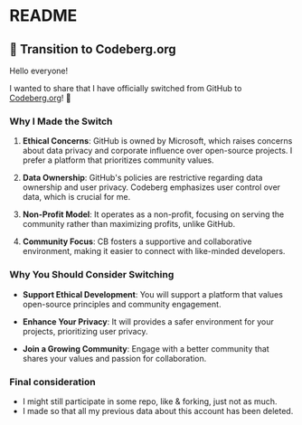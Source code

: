 # README

## 🚀 Transition to Codeberg.org

Hello everyone!

I wanted to share that I have officially switched from GitHub to [Codeberg.org](https://codeberg.org)! 🎉

### Why I Made the Switch

1. **Ethical Concerns**: GitHub is owned by Microsoft, which raises concerns about data privacy and corporate influence over open-source projects. I prefer a platform that prioritizes community values.

2. **Data Ownership**: GitHub's policies are restrictive regarding data ownership and user privacy. Codeberg emphasizes user control over data, which is crucial for me.

3. **Non-Profit Model**: It operates as a non-profit, focusing on serving the community rather than maximizing profits, unlike GitHub.

4. **Community Focus**: CB fosters a supportive and collaborative environment, making it easier to connect with like-minded developers.

### Why You Should Consider Switching

- **Support Ethical Development**: You will support a platform that values open-source principles and community engagement.

- **Enhance Your Privacy**: It will provides a safer environment for your projects, prioritizing user privacy.

- **Join a Growing Community**: Engage with a better community that shares your values and passion for collaboration.

### Final consideration

- I might still participate in some repo, like & forking, just not as much.
- I made so that all my previous data about this account has been deleted.
